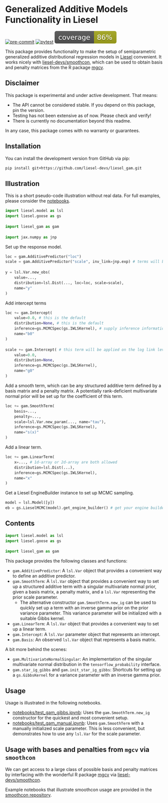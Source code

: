 # Generalized Additive Models Functionality in Liesel

[![pre-commit](https://github.com/liesel-devs/liesel_gam/actions/workflows/pre-commit.yml/badge.svg)](https://github.com/liesel-devs/liesel_gam/actions/workflows/pre-commit.yml)
[![pytest](https://github.com/liesel-devs/liesel_gam/actions/workflows/pytest.yml/badge.svg)](https://github.com/liesel-devs/liesel_gam/actions/workflows/pytest.yml)
[![pytest-cov](https://raw.githubusercontent.com/liesel-devs/liesel_gam/refs/heads/main/tests/coverage.svg)](https://github.com/liesel-devs/liesel_gam/actions/workflows/pytest.yml)

This package provides functionality to make the setup of
semiparametric generalized additive distributional regression models in [Liesel](https://github.com/liesel-devs/liesel)
convenient. It works nicely with [liesel-devs/smoothcon](https://github.com/liesel-devs/smoothcon),
which can be used to obtain basis and penalty matrices from the R package [mgcv](https://cran.r-project.org/web/packages/mgcv/index.html).

## Disclaimer

This package is experimental and under active development. That means:

- The API cannot be considered stable. If you depend on this package, pin the version.
- Testing has not been extensive as of now. Please check and verify!
- There is currently no documentation beyond this readme.

In any case, this package comes with no warranty or guarantees.

## Installation

You can install the development version from GitHub via pip:

```bash
pip install git+https://github.com/liesel-devs/liesel_gam.git
```

## Illustration

This is a short pseudo-code illustration without real data. For full examples, please
consider the [notebooks](https://github.com/liesel-devs/liesel_gam/blob/main/notebooks).

```python
import liesel.model as lsl
import liesel.goose as gs

import liesel_gam as gam

import jax.numpy as jnp
```

Set up the response model.

```python
loc = gam.AdditivePredictor("loc")
scale = gam.AdditivePredictor("scale", inv_link=jnp.exp) # terms will be added on the linked level

y = lsl.Var.new_obs(
    value=...,
    distribution=lsl.Dist(..., loc=loc, scale=scale),
    name="y"
)
```

Add intercept terms

```python
loc += gam.Intercept(
    value=0.0, # this is the default
    distribution=None, # this is the default
    inference=gs.MCMCSpec(gs.IWLSKernel), # supply inference information here
    name="b0"
)

scale += gam.Intercept( # this term will be applied on the log link level
    value=0.0,
    distribution=None,
    inference=gs.MCMCSpec(gs.IWLSKernel),
    name="g0"
)

```

Add a smooth term, which can be any structured additive term defined by a basis matrix
and a penalty matrix. A potentially rank-deficient multivariate normal prior will
be set up for the coefficient of this term.

```python
loc += gam.SmoothTerm(
    basis=...,
    penalty=...,
    scale=lsl.Var.new_param(..., name="tau"),
    inference=gs.MCMCSpec(gs.IWLSKernel),
    name="s(x)"
)
```

Add a linear term.

```python
loc += gam.LinearTerm(
    x=..., # 1d-array or 2d-array are both allowed
    distribution=lsl.Dist(...),
    inference=gs.MCMCSpec(gs.IWLSKernel),
    name="x"
)
```

Get a Liesel EngineBuilder instance to set up MCMC sampling.

```python
model = lsl.Model([y])
eb = gs.LieselMCMC(model).get_engine_builder() # get your engine builder instance
```

## Contents

```python
import liesel.model as lsl
import liesel.goose as gs

import liesel_gam as gam
```

This package provides the following classes and functions:

- `gam.AdditivePredictor`: A `lsl.Var` object that provides a convenient way to define an additive predictor.
- `gam.SmoothTerm`: A `lsl.Var` object that provides a convenient way to set up a structured additive term with a singular multivariate normal prior, given a basis matrix, a penalty matrix, and a `lsl.Var` representing the prior scale parameter.
  - The alternative constructor `gam.SmoothTerm.new_ig` can be used to quickly set up a term with an inverse gamma prior on the prior variance parameter. This variance parameter will be initialized with a suitable Gibbs kernel.
- `gam.LinearTerm`: A `lsl.Var` object that provides a convenient way to set up a linear term.
- `gam.Intercept`: A `lsl.Var` parameter object that represents an intercept.
- `gam.Basis`: An observed `lsl.Var` object that represents a basis matrix.

A bit more behind the scenes:

- `gam.MultivariateNormalSingular`: An implementation of the singular multivariate normal distribution in the `tensorflow_probability` interface.
- `gam.star_ig_gibbs` and `gam.init_star_ig_gibbs`: Shortcuts for setting up a `gs.GibbsKernel` for a variance parameter with an inverse gamma prior.

## Usage

Usage is illustrated in the following notebooks.

- [notebooks/test_gam_gibbs.ipynb](https://github.com/liesel-devs/liesel_gam/blob/main/notebooks/test_gam_gibbs.ipynb): Uses the `gam.SmoothTerm.new_ig` constructor for the quickest and most convenient setup.
- [notebooks/test_gam_manual.ipynb](https://github.com/liesel-devs/liesel_gam/blob/main/notebooks/test_gam_manual.ipynb): Uses `gam.SmoothTerm` with a manually initialized scale parameter. This is less convenient, but demonstrates how to use any  `lsl.Var` for the scale parameter.

## Usage with bases and penalties from `mgcv` via `smoothcon`

We can get access to a large class of possible basis and penalty matrices by
interfacing with the wonderful R package [mgcv](https://cran.r-project.org/web/packages/mgcv/index.html)
via [liesel-devs/smoothcon](https://github.com/liesel-devs/smoothcon).

Example notebooks that illustrate smoothcon usage are provided in the [smoothcon
repository](https://github.com/liesel-devs/smoothcon/tree/main/notebooks).
